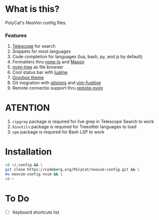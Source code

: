 # What is this?

PolyCat's NeoVim config files.

### Features
1. [Telescope](https://github.com/nvim-telescope/telescope.nvim) for search
2. Snippets for most languages
3. Code completion for languages (lua, bash, py, and js by default)
4. Formatters thru [none-ls](https://github.com/nvimtools/none-ls.nvim) and [Mason](https://github.com/williamboman/mason.nvim)
5. [nvim-tree](https://github.com/nvim-tree/nvim-tree.lua) as file browser
6. Cool status bar with [lualine](https://github.com/nvim-lualine/lualine.nvim)
7. [Gruvbox theme](https://github.com/ellisonleao/gruvbox.nvim)
8. Git inegration with [gitsigns](https://github.com/lewis6991/gitsigns.nvim) and [vim-fugitive](https://github.com/tpope/vim-fugitive)
9. Remote connectio support thru [remote-nvim](https://github.com/amitds1997/remote-nvim.nvim)

# ATENTION
1. `ripgrep` package is required for live grep in Telescope Search to work
2. `binutils` package is required for Treesitter languages to load
3. `npm` package is required for Bash LSP to work

# Installation
```bash
cd ~/.config && \
git clone https://codeberg.org/PolyCat/neovim-config.git && \
mv neovim-config nvim && \
cd ~
```

# To Do
- [ ] Keyboard shortcuts list
